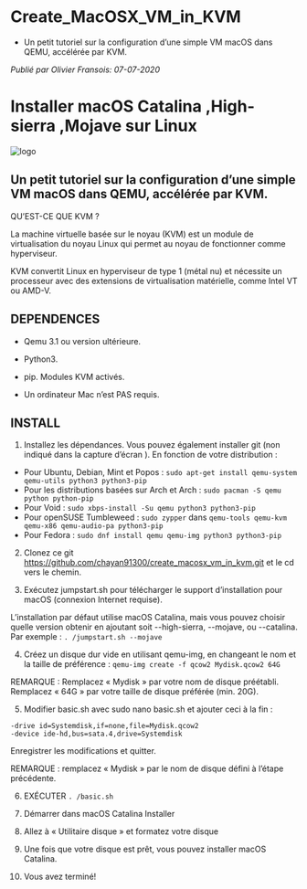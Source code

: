 # Create_MacOSX_VM_in_KVM

* Un petit tutoriel sur la configuration d’une simple VM macOS dans QEMU, accélérée par KVM.

_Publié par Olivier Fransois: 07-07-2020_

# Installer macOS Catalina ,High-sierra ,Mojave sur Linux

![logo](https://github.com/chayan91300/create_macosx_vm_in_kvm/blob/master/Images/install-macos-catalina-on-linux-FSMdotCOM.png)

## Un petit tutoriel sur la configuration d’une simple VM macOS dans QEMU, accélérée par KVM.

QU’EST-CE QUE KVM ?

La machine virtuelle basée sur le noyau (KVM) est un module de virtualisation du noyau Linux qui permet au noyau de fonctionner comme hyperviseur.

KVM convertit Linux en hyperviseur de type 1 (métal nu) et nécessite un processeur avec des extensions de virtualisation matérielle, comme Intel VT ou AMD-V.

## DEPENDENCES

* Qemu 3.1 ou version ultérieure.

* Python3.

* pip. Modules KVM activés.

* Un ordinateur Mac n’est PAS requis.


## INSTALL

1. Installez les dépendances. Vous pouvez également installer git (non indiqué dans la capture d’écran ). En fonction de votre distribution :


  * Pour Ubuntu, Debian, Mint et Popos : `sudo apt-get install qemu-system qemu-utils python3 python3-pip`
  * Pour les distributions basées sur Arch et Arch : `sudo pacman -S qemu python python-pip`
  * Pour Void : `sudo xbps-install -Su qemu python3 python3-pip`
  * Pour openSUSE Tumbleweed : `sudo zypper` dans `qemu-tools qemu-kvm qemu-x86 qemu-audio-pa python3-pip`
  * Pour Fedora : `sudo dnf install qemu qemu-img python3 python3-pip`

2. Clonez ce git https://github.com/chayan91300/create_macosx_vm_in_kvm.git et le cd vers le chemin.

3. Exécutez jumpstart.sh pour télécharger le support d’installation pour macOS (connexion Internet requise).

L’installation par défaut utilise macOS Catalina, mais vous pouvez choisir quelle version obtenir en ajoutant soit --high-sierra, --mojave, ou --catalina.
Par exemple : `. /jumpstart.sh --mojave`

4. Créez un disque dur vide en utilisant qemu-img, en changeant le nom et la taille de préférence : `qemu-img create -f qcow2 Mydisk.qcow2 64G`

REMARQUE : Remplacez « Mydisk » par votre nom de disque préétabli. Remplacez « 64G » par votre taille de disque préférée (min. 20G).

5.  Modifier basic.sh avec sudo nano basic.sh et ajouter ceci à la fin :

```
-drive id=Systemdisk,if=none,file=Mydisk.qcow2
-device ide-hd,bus=sata.4,drive=Systemdisk
```
Enregistrer les modifications et quitter.

REMARQUE : remplacez « Mydisk » par le nom de disque défini à l’étape précédente.

6.  EXÉCUTER  `. /basic.sh`

7. Démarrer dans macOS Catalina Installer

8. Allez à « Utilitaire disque » et formatez votre disque

9. Une fois que votre disque est prêt, vous pouvez installer macOS Catalina.

10. Vous avez terminé!
